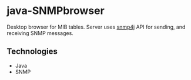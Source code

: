 # java-SNMPbrowser
Desktop browser for MIB tables. Server uses [snmp4j][1] API for 
 sending, and receiving SNMP messages.

[1]: http://www.snmp4j.org/

Technologies
--------------
- Java
- SNMP